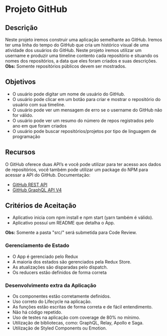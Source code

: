 # Projeto GitHub

## Descrição

Neste projeto iremos construir uma aplicação semelhante ao GitHub.
Iremos ter uma linha do tempo do GitHub que cria um histórico visual de uma atividade dos usuários do GitHub. Neste projeto iremos utilizar um username e produzir uma timeline contento cada repositório e situando os nomes dos repositórios, a data que eles foram criados e suas descrições.
**Obs:** Somente repositórios públicos devem ser mostrados.

## Objetivos

- O usuário pode digitar um nome de usuário do GitHub.
- O usuário pode clicar em um botão para criar e mostrar o repositório do usuário com sua timeline.
- O usuário pode ver um mensagem de erro se o username do GitHub não for válido.
- O usuário pode ver um resumo do número de repos registrados pelo ano em que foram criados
- O usuário pode buscar repositórios/projetos por tipo de linguagem de programação

## Recursos

O GitHub oferece duas API’s e você pode utilizar para ter acesso aos dados de repositórios, você também pode utilizar um package do NPM para acessar a API do GitHub.
Documentação:

- [GitHub REST API](https://developer.github.com/v3/)
- [GitHub GraphQL API V4](https://developer.github.com/v4/)

## Critérios de Aceitação

- Aplicativo inicia com npm install e npm start (yarn também é válido).
- Aplicativo possuí um README que detalha o App.

**Obs:** Somente a pasta "src/" será submetida para Code Review.

### Gerenciamento de Estado

- O App é gerenciado pelo Redux 
- A maioria dos estados são gerenciados pela Redux Store.
- As atualizações são disparadas pelo dispatch.
- Os reducers estão definidos de forma correta

### Desenvolvimento extra da Aplicação

- Os componentes estão corretamente definidos.
- Uso correto do Lifecycle na aplicação.
- As funções estão escritas de forma correta e de fácil entendimento.
- Não há código repetido.
- Uso de testes na aplicação com coverage de 80% no mínimo.
- Utilização de bibliotecas, como: GraphQL, Relay, Apollo e Saga.
- Utilização de Styled Components ou Emotion.
